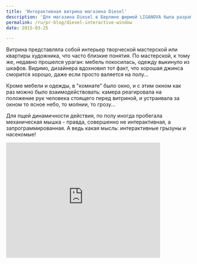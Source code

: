 ```yaml
---
title: 'Интерактивная витрина магазина Diesel'
description: 'Для магазина Diesel в Берлине фирмой LIGANOVA была разработана витрина, совмещающая привычные технологии и самые новые, интерактивные.'
permalink: /ru/pr-blog/diesel-interactive-window
date: 2015-03-25

---
```


Витрина представляла собой интерьер  творческой мастерской или квартиры художника, что часто близкие понятия. По мастерской, к тому же, недавно прошелся ураган: мебель покосилась, одежду  выкинуло из шкафов. Видимо, дизайнера вдохновил тот факт, что хорошая джинса сморится хорошо, даже если  просто валяется на полу...

Кроме мебели и одежды, в "комнате" было окно, и с этим окном как раз можно было взаимодействовать: камера реагировала на положение рук человека стоящего перед витриной, и устраивала за окном то ясное небо, то молнии, то грозу...

Для пщей динамичности действия, по полу иногда пробегала механическая мышка - правда, совершенно не интерактивная, а запрограммированная. А ведь какая мысль: интерактивные грызуны и насекомые!

<iframe width="420" height="315" src="https://www.youtube.com/embed/wT2zyT5eJIU" frameborder="0" allowfullscreen></iframe>

